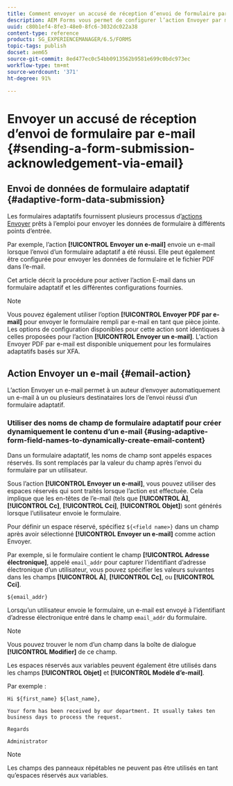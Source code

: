 ```yaml
---
title: Comment envoyer un accusé de réception d’envoi de formulaire par courrier électronique dans AEM Forms ?
description: AEM Forms vous permet de configurer l’action Envoyer par messagerie qui envoie un accusé de réception à un utilisateur lors de l’envoi du formulaire.
uuid: c80b1ef4-8fe3-48e0-8fc6-3032dc022a38
content-type: reference
products: SG_EXPERIENCEMANAGER/6.5/FORMS
topic-tags: publish
docset: aem65
source-git-commit: 8ed477ec0c54bb0913562b9581e699c0bdc973ec
workflow-type: tm+mt
source-wordcount: '371'
ht-degree: 91%

---
```



# Envoyer un accusé de réception d’envoi de formulaire par e-mail {#sending-a-form-submission-acknowledgement-via-email}

## Envoi de données de formulaire adaptatif {#adaptive-form-data-submission}

Les formulaires adaptatifs fournissent plusieurs processus d’[actions Envoyer](configuring-submit-actions.md) prêts à l’emploi pour envoyer les données de formulaire à différents points d’entrée.

Par exemple, l’action **[!UICONTROL Envoyer un e-mail]** envoie un e-mail lorsque l’envoi d’un formulaire adaptatif a été réussi. Elle peut également être configurée pour envoyer les données de formulaire et le fichier PDF dans l’e-mail.

Cet article décrit la procédure pour activer l’action E-mail dans un formulaire adaptatif et les différentes configurations fournies.

>[!NOTE]
>
>Vous pouvez également utiliser l’option **[!UICONTROL Envoyer PDF par e-mail]** pour envoyer le formulaire rempli par e-mail en tant que pièce jointe. Les options de configuration disponibles pour cette action sont identiques à celles proposées pour l’action **[!UICONTROL Envoyer un e-mail]**. L’action Envoyer PDF par e-mail est disponible uniquement pour les formulaires adaptatifs basés sur XFA.

## Action Envoyer un e-mail {#email-action}

L’action Envoyer un e-mail permet à un auteur d’envoyer automatiquement un e-mail à un ou plusieurs destinataires lors de l’envoi réussi d’un formulaire adaptatif.

<!-- >>[!NOTE]
>
>To use the Send email action, you need to configure the AEM mail service as described in [Configuring the mail service](/help/sites-administering/notification.md#configuring-the-mail-service).

### Enabling Send email action on an Adaptive Form {#enabling-email-action-on-an-adaptive-form}

1. Open an Adaptive Form in **[!UICONTROL edit]** mode.

1. In the **[!UICONTROL Content]** tab, tap **[!UICONTROL Form Container]** and tap ![configure](assets/configure-icon.svg) to view the Adaptive Form properties.  

1. In the **[!UICONTROL Submission]** section, select **[!UICONTROL Send email]** from the **[!UICONTROL Submit Action]** drop-down list.  

   ![Submit Actions](assets/submission-actions.png)

1. Specify valid email IDs in the **[!UICONTROL To]**, **[!UICONTROL CC]**, and **[!UICONTROL BCC]** fields.

   Specify the subject and the body of the email in the **[!UICONTROL Subject]** and **[!UICONTROL Email Template]** fields, respectively.

   You can also specify variable placeholders in the fields, in which case, the values of the fields are processed when the form is successfully submitted by an user. For more information, see [Using Adaptive Form field names to dynamically create email content](form-submission-receipt-via-email.md#p-using-adaptive-form-field-names-to-dynamically-create-email-content-p).

   Select **[!UICONTROL Include attachments]** if the form includes file attachments and you want to attach these files in the email.

   >[!NOTE]
   >
   >If you choose the **[!UICONTROL Send PDF via Email]** option, you must select the Include attachments option.

1. Click ![save](assets/save_icon.svg) to save the changes. -->

### Utiliser des noms de champ de formulaire adaptatif pour créer dynamiquement le contenu d’un e-mail {#using-adaptive-form-field-names-to-dynamically-create-email-content}

Dans un formulaire adaptatif, les noms de champ sont appelés espaces réservés. Ils sont remplacés par la valeur du champ après l’envoi du formulaire par un utilisateur.

Sous l’action **[!UICONTROL Envoyer un e-mail]**, vous pouvez utiliser des espaces réservés qui sont traités lorsque l’action est effectuée. Cela implique que les en-têtes de l’e-mail (tels que **[!UICONTROL À]**, **[!UICONTROL Cc]**, **[!UICONTROL Cci]**, **[!UICONTROL Objet]**) sont générés lorsque l’utilisateur envoie le formulaire.

Pour définir un espace réservé, spécifiez `${<field name>}` dans un champ après avoir sélectionné **[!UICONTROL Envoyer un e-mail]** comme action Envoyer.

Par exemple, si le formulaire contient le champ **[!UICONTROL Adresse électronique]**, appelé `email_addr` pour capturer l’identifiant d’adresse électronique d’un utilisateur, vous pouvez spécifier les valeurs suivantes dans les champs **[!UICONTROL À]**, **[!UICONTROL Cc]**, ou **[!UICONTROL Cci]**.

`${email_addr}`

Lorsqu’un utilisateur envoie le formulaire, un e-mail est envoyé à l’identifiant d’adresse électronique entré dans le champ `email_addr` du formulaire.

>[!NOTE]
>
>Vous pouvez trouver le nom d’un champ dans la boîte de dialogue **[!UICONTROL Modifier]** de ce champ.

Les espaces réservés aux variables peuvent également être utilisés dans les champs **[!UICONTROL Objet]** et **[!UICONTROL Modèle d’e-mail]**.

Par exemple :

`Hi ${first_name} ${last_name},`

`Your form has been received by our department. It usually takes ten business days to process the request.`

`Regards`

`Administrator`

>[!NOTE]
>
>Les champs des panneaux répétables ne peuvent pas être utilisés en tant qu’espaces réservés aux variables.

